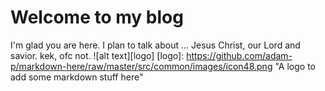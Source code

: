 # Welcome to my blog

I'm glad you are here. I plan to talk about ...
Jesus Christ, our Lord and savior. kek, ofc not. 
![alt text][logo]
[logo]: https://github.com/adam-p/markdown-here/raw/master/src/common/images/icon48.png "A logo to add some markdown stuff here"
